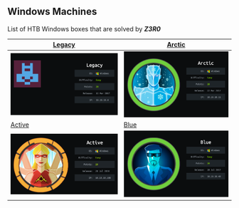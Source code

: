 ## Windows Machines

List of HTB Windows boxes that are solved by ***Z3R0***

| [Legacy](Legacy_Machine.md)               | [Arctic](Arctic_Machine.md)         |
| ----------------------------------------- | ----------------------------------- |
| ![Legacy](images-legacy/cover_legacy.png) | ![](images-artic/cover_arctic.png)  |
| [Active](Active-Machine.md)               | [Blue](Blue_Machine.md)             |
| ![Active](images-active/cover-active.png) | ![Blue](images-blue/cover_blue.png) |
